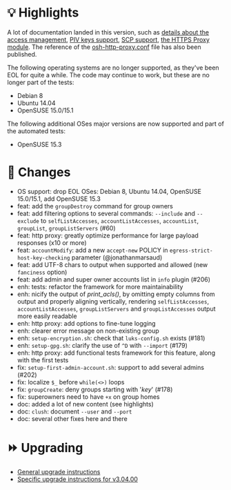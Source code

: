 # :bulb: Highlights

A lot of documentation landed in this version, such as [details about the access management](https://ovh.github.io/the-bastion/using/basics/access_management.html), [PIV keys support](https://ovh.github.io/the-bastion/using/piv.html), [SCP support](https://ovh.github.io/the-bastion/using/scp.html), [the HTTPS Proxy module](https://ovh.github.io/the-bastion/using/http_proxy.html). The reference of the [osh-http-proxy.conf](https://ovh.github.io/the-bastion/administration/configuration/osh-http-proxy_conf.html) file has also been published.

The following operating systems are no longer supported, as they've been EOL for quite a while. The code may continue to work, but these are no longer part of the tests:
- Debian 8
- Ubuntu 14.04
- OpenSUSE 15.0/15.1

The following additional OSes major versions are now supported and part of the automated tests:
- OpenSUSE 15.3

# :pushpin: Changes

- OS support: drop EOL OSes: Debian 8, Ubuntu 14.04, OpenSUSE 15.0/15.1, add OpenSUSE 15.3
- feat: add the `groupDestroy` command for group owners
- feat: add filtering options to several commands: `--include` and `--exclude` to `selfListAccesses`, `accountListAccesses`, `accountList`, `groupList`, `groupListServers` (#60)
- feat: http proxy: greatly optimize performance for large payload responses (x10 or more)
- feat: `accountModify`: add a new `accept-new` POLICY in `egress-strict-host-key-checking` parameter (@jonathanmarsaud)
- feat: add UTF-8 chars to output when supported and allowed (new `fanciness` option)
- feat: add admin and super owner accounts list in `info` plugin (#206)
- enh: tests: refactor the framework for more maintainability
- enh: nicify the output of *print_acls()*, by omitting empty columns from output and properly aligning vertically, rendering `selfListAccesses`, `accountListAccesses`, `groupListServers` and `groupListAccesses` output more easily readable
- enh: http proxy: add options to fine-tune logging
- enh: clearer error message on non-existing group
- enh: `setup-encryption.sh`: check that `luks-config.sh` exists (#181)
- enh: `setup-gpg.sh`: clarify the use of `^D` with `--import` (#179)
- enh: http proxy: add functional tests framework for this feature, along with the first tests
- fix: `setup-first-admin-account.sh`: support to add several admins (#202)
- fix: localize `$_` before `while(<>)` loops
- fix: `groupCreate`: deny groups starting with '*key*' (#178)
- fix: superowners need to have `+x` on group homes
- doc: added a lot of new content (see highlights)
- doc: `clush`: document `--user` and `--port`
- doc: several other fixes here and there

# :fast_forward: Upgrading

- [General upgrade instructions](https://ovh.github.io/the-bastion/installation/upgrading.html)
- [Specific upgrade instructions for v3.04.00](https://ovh.github.io/the-bastion/installation/upgrading.html)
